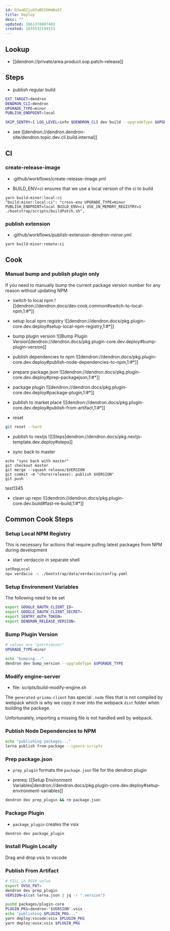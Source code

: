 ```yaml
---
id: OJwaDZjuGYaBSShHmDaSf
title: Deploy
desc: ""
updated: 1661378807463
created: 1635532194153
---
```


## Lookup
- [[dendron://private/area.product.sop.patch-release]]

## Steps

- publish regular build

```sh
EXT_TARGET=dendron
DENDRON_CLI=dendron
UPGRADE_TYPE=minor
PUBLISH_ENDPOINT=local

SKIP_SENTRY=1 LOG_LEVEL=info $DENDRON_CLI dev build --upgradeType $UPGRADE_TYPE --publishEndpoint $PUBLISH_ENDPOINT --fast --extensionTarget $EXT_TARGET
```

- see [[dendron://dendron.dendron-site/dendron.topic.dev.cli.build.internal]]

## CI

### create-release-image
- .github/workflows/create-release-image.yml

- BUILD_ENV=ci ensures that we use a local version of the ci to build
```
yarn build:minor:local:ci
"build:minor:local:ci": "cross-env UPGRADE_TYPE=minor PUBLISH_ENDPOINT=local BUILD_ENV=ci USE_IN_MEMORY_REGISTRY=1 ./bootstrap/scripts/buildPatch.sh",
```

### publish extension
- .github/workflows/publish-extension-dendron-minor.yml

```
yarn build:minor:remote:ci
```


## Cook

### Manual bump and publish plugin only

If you need to manually bump the current package version number for any reason without updating NPM
- switch to local npm ![[dendron://dendron.docs/dev.cook.common#switch-to-local-npm,1:#*]]

- setup local npm registry ![[dendron://dendron.docs/pkg.plugin-core.dev.deploy#setup-local-npm-registry,1:#*]]

- bump plugin version ![[Bump Plugin Version|dendron://dendron.docs/pkg.plugin-core.dev.deploy#bump-plugin-version]]

- publish dependencies to npm ![[dendron://dendron.docs/pkg.plugin-core.dev.deploy#publish-node-dependencies-to-npm,1:#*]]

- prepare package.json ![[dendron://dendron.docs/pkg.plugin-core.dev.deploy#prep-packagejson,1:#*]]

- package plugin ![[dendron://dendron.docs/pkg.plugin-core.dev.deploy#package-plugin,1:#*]]

- publish to market place ![[dendron://dendron.docs/pkg.plugin-core.dev.deploy#publish-from-artifact,1:#*]]

- reset
```sh
git reset --hard
```

- publish to nextjs ![[Steps|dendron://dendron.docs/pkg.nextjs-template.dev.deploy#steps]]

- sync back to master

```
echo "sync back with master"
git checkout master
git merge --squash release/$VERSION
git commit -m "chore(release): publish $VERSION"
git push
```
test1345

- clean up repo ![[dendron://dendron.docs/pkg.plugin-core.dev.build#fast-re-build,1:#*]]

## Common Cook Steps

### Setup Local NPM Registry

This is necessary for actions that require pulling latest packages from NPM during development

- start verdaccio in separate shell

```sh
setRegLocal
npx verdacio -c ./bootstrap/data/verdaccio/config.yaml
```

### Setup Environment Variables

The following need to be set

```sh
export GOOGLE_OAUTH_CLIENT_ID=
export GOOGLE_OAUTH_CLIENT_SECRET=
export SENTRY_AUTH_TOKEN=
export DENDRON_RELEASE_VERSION=
```

### Bump Plugin Version

```sh
# values are "patch|minor"
UPGRADE_TYPE=minor

echo "bumping..."
dendron dev bump_version --upgradeType $UPGRADE_TYPE
```

### Modify engine-server
- file: scripts/build-modify-engine.sh

The `generated-prisma-client` has special `.node` files that is not compiled by webpack which is why we copy it over into the webpack `dist` folder when building the package. 

Unfortunately, importing a missing file is not handled well by webpack. 

### Publish Node Dependencies to NPM

```sh
echo "publishing packages..."
lerna publish from-package --ignore-scripts
```

### Prep package.json

- `prep_plugin` formats the `package.json` file for the dendron plugin

- prereq: [[Setup Environment Variables|dendron://dendron.docs/pkg.plugin-core.dev.deploy#setup-environment-variables]]

```sh
dendron dev prep_plugin && rm package.json
```

### Package Plugin

- `package_plugin` creates the vsix

```sh
dendron dev package_plugin
```

### Install Plugin Locally

Drag and drop vsix to vscode

### Publish From Artifact

```sh
# FILL in OSVX value
export OVSX_PAT=
dendron dev prep_plugin
VERSION=$(cat lerna.json | jq -r ".version")

pushd packages/plugin-core
PLUGIN_PKG=dendron-"$VERSION".vsix
echo "publishing $PLUGIN_PKG..."
yarn deploy:vscode:vsix $PLUGIN_PKG
yarn deploy:ovsx:vsix $PLUGIN_PKG
```

##

[^build]: [[Build|dendron://dendron.docs/pkg.dendron-cli.ref.dev.build]]
